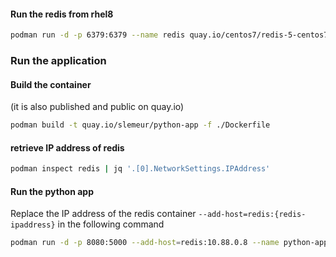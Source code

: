 #### Run the redis from rhel8

```bash
podman run -d -p 6379:6379 --name redis quay.io/centos7/redis-5-centos7
```

### Run the application

#### Build the container

(it is also published and public on quay.io)

```bash
podman build -t quay.io/slemeur/python-app -f ./Dockerfile
```

#### retrieve IP address of redis

```bash
podman inspect redis | jq '.[0].NetworkSettings.IPAddress'
```

#### Run the python app 

Replace the IP address of the redis container `--add-host=redis:{redis-ipaddress}` in the following command

```bash
podman run -d -p 8080:5000 --add-host=redis:10.88.0.8 --name python-app quay.io/slemeur/python-app
```